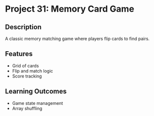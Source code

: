 # Project 31: Memory Card Game

## Description
A classic memory matching game where players flip cards to find pairs.

## Features
- Grid of cards
- Flip and match logic
- Score tracking

## Learning Outcomes
- Game state management
- Array shuffling

